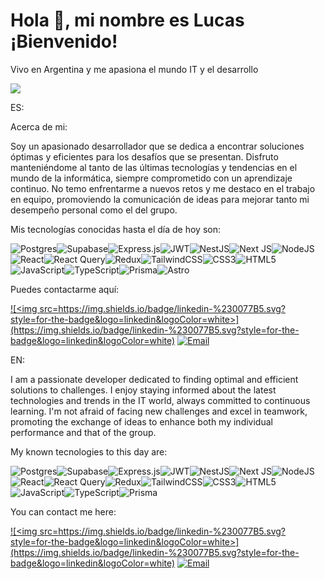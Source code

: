 <h1>Hola 👋, mi nombre es Lucas ¡Bienvenido!</h1>

<p>Vivo en Argentina y me apasiona el mundo IT y el desarrollo</p>

![](https://github.com/Lucas-Ledesma/icons-gif/blob/main/21116158daaeb1459b4ec0758505e1ad.gif)


ES:

Acerca de mi:

Soy un apasionado desarrollador que se dedica a encontrar soluciones óptimas y eficientes para los desafíos que se presentan. Disfruto manteniéndome al tanto de las últimas tecnologías y tendencias en el mundo de la informática, siempre comprometido con un aprendizaje continuo. No temo enfrentarme a nuevos retos y me destaco en el trabajo en equipo, promoviendo la comunicación de ideas para mejorar tanto mi desempeño personal como el del grupo.

Mis tecnologías conocidas hasta el día de hoy son: 

![Postgres](https://img.shields.io/badge/postgres-%23316192.svg?style=for-the-badge&logo=postgresql&logoColor=white)![Supabase](https://img.shields.io/badge/Supabase-3ECF8E?style=for-the-badge&logo=supabase&logoColor=white)![Express.js](https://img.shields.io/badge/express.js-%23404d59.svg?style=for-the-badge&logo=express&logoColor=%2361DAFB)![JWT](https://img.shields.io/badge/JWT-black?style=for-the-badge&logo=JSON%20web%20tokens)![NestJS](https://img.shields.io/badge/nestjs-%23E0234E.svg?style=for-the-badge&logo=nestjs&logoColor=white)![Next JS](https://img.shields.io/badge/Next-black?style=for-the-badge&logo=next.js&logoColor=white)![NodeJS](https://img.shields.io/badge/node.js-6DA55F?style=for-the-badge&logo=node.js&logoColor=white)![React](https://img.shields.io/badge/react-%2320232a.svg?style=for-the-badge&logo=react&logoColor=%2361DAFB)![React Query](https://img.shields.io/badge/-React%20Query-FF4154?style=for-the-badge&logo=react%20query&logoColor=white)![Redux](https://img.shields.io/badge/redux-%23593d88.svg?style=for-the-badge&logo=redux&logoColor=white)![TailwindCSS](https://img.shields.io/badge/tailwindcss-%2338B2AC.svg?style=for-the-badge&logo=tailwind-css&logoColor=white)![CSS3](https://img.shields.io/badge/css3-%231572B6.svg?style=for-the-badge&logo=css3&logoColor=white)![HTML5](https://img.shields.io/badge/html5-%23E34F26.svg?style=for-the-badge&logo=html5&logoColor=white)![JavaScript](https://img.shields.io/badge/javascript-%23323330.svg?style=for-the-badge&logo=javascript&logoColor=%23F7DF1E)![TypeScript](https://img.shields.io/badge/typescript-%23007ACC.svg?style=for-the-badge&logo=typescript&logoColor=white)![Prisma](https://img.shields.io/badge/Prisma-3982CE?style=for-the-badge&logo=Prisma&logoColor=white)![Astro](https://img.shields.io/badge/Astro-0C1222?style=for-the-badge&logo=astro&logoColor=FDFDFE)

Puedes contactarme aquí:

<a href=https://www.linkedin.com/in/lucas-fidel-ledesma>![<img src=https://img.shields.io/badge/linkedin-%230077B5.svg?style=for-the-badge&logo=linkedin&logoColor=white>](https://img.shields.io/badge/linkedin-%230077B5.svg?style=for-the-badge&logo=linkedin&logoColor=white)<a> [![Email](https://img.shields.io/badge/email-%23D14836.svg?style=for-the-badge&logo=gmail&logoColor=white)](mailto:lucasfidel99@gmail.com) 

EN:

I am a passionate developer dedicated to finding optimal and efficient solutions to challenges. I enjoy staying informed about the latest technologies and trends in the IT world, always committed to continuous learning. I'm not afraid of facing new challenges and excel in teamwork, promoting the exchange of ideas to enhance both my individual performance and that of the group.

My known tecnologies to this day are:

![Postgres](https://img.shields.io/badge/postgres-%23316192.svg?style=for-the-badge&logo=postgresql&logoColor=white)![Supabase](https://img.shields.io/badge/Supabase-3ECF8E?style=for-the-badge&logo=supabase&logoColor=white)![Express.js](https://img.shields.io/badge/express.js-%23404d59.svg?style=for-the-badge&logo=express&logoColor=%2361DAFB)![JWT](https://img.shields.io/badge/JWT-black?style=for-the-badge&logo=JSON%20web%20tokens)![NestJS](https://img.shields.io/badge/nestjs-%23E0234E.svg?style=for-the-badge&logo=nestjs&logoColor=white)![Next JS](https://img.shields.io/badge/Next-black?style=for-the-badge&logo=next.js&logoColor=white)![NodeJS](https://img.shields.io/badge/node.js-6DA55F?style=for-the-badge&logo=node.js&logoColor=white)![React](https://img.shields.io/badge/react-%2320232a.svg?style=for-the-badge&logo=react&logoColor=%2361DAFB)![React Query](https://img.shields.io/badge/-React%20Query-FF4154?style=for-the-badge&logo=react%20query&logoColor=white)![Redux](https://img.shields.io/badge/redux-%23593d88.svg?style=for-the-badge&logo=redux&logoColor=white)![TailwindCSS](https://img.shields.io/badge/tailwindcss-%2338B2AC.svg?style=for-the-badge&logo=tailwind-css&logoColor=white)![CSS3](https://img.shields.io/badge/css3-%231572B6.svg?style=for-the-badge&logo=css3&logoColor=white)![HTML5](https://img.shields.io/badge/html5-%23E34F26.svg?style=for-the-badge&logo=html5&logoColor=white)![JavaScript](https://img.shields.io/badge/javascript-%23323330.svg?style=for-the-badge&logo=javascript&logoColor=%23F7DF1E)![TypeScript](https://img.shields.io/badge/typescript-%23007ACC.svg?style=for-the-badge&logo=typescript&logoColor=white)![Prisma](https://img.shields.io/badge/Prisma-3982CE?style=for-the-badge&logo=Prisma&logoColor=white)

You can contact me here: 

<a href=https://www.linkedin.com/in/lucas-fidel-ledesma>![<img src=https://img.shields.io/badge/linkedin-%230077B5.svg?style=for-the-badge&logo=linkedin&logoColor=white>](https://img.shields.io/badge/linkedin-%230077B5.svg?style=for-the-badge&logo=linkedin&logoColor=white)<a> [![Email](https://img.shields.io/badge/email-%23D14836.svg?style=for-the-badge&logo=gmail&logoColor=white)](mailto:lucasfidel99@gmail.com) 
